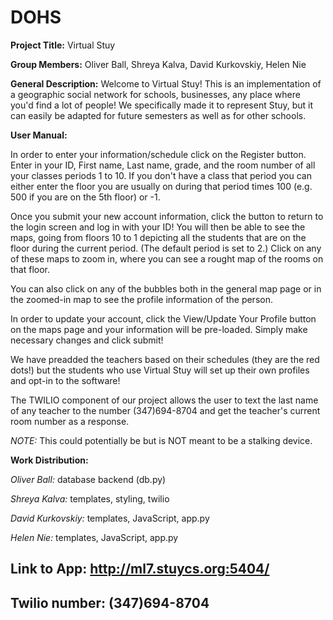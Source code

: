 DOHS
====

**Project Title:** Virtual Stuy

**Group Members:** Oliver Ball, Shreya Kalva, David Kurkovskiy, Helen Nie

**General Description:** Welcome to Virtual Stuy! This is an implementation of a geographic social network for schools, businesses, any place where you'd find a lot of people! We specifically made it to represent Stuy, but it can easily be adapted for future semesters as well as for other schools. 

**User Manual:** 

In order to enter your information/schedule click on the Register button. Enter in your ID, First name, Last name, grade, and the room number of all your classes periods 1 to 10. If you don't have a class that period you can either enter the floor you are usually on during that period times 100 (e.g. 500 if you are on the 5th floor) or -1.

Once you submit your new account information, click the button to return to the login screen and log in with your ID! You will then be able to see the maps, going from floors 10 to 1 depicting all the students that are on the floor during the current period. (The default period is set to 2.) Click on any of these maps to zoom in, where you can see a rought map of the rooms on that floor.

You can also click on any of the bubbles both in the general map page or in the zoomed-in map to see the profile information of the person.

In order to update your account, click the View/Update Your Profile button on the maps page and your information will be pre-loaded. Simply make necessary changes and click submit!

We have preadded the teachers based on their schedules (they are the red dots!) but the students who use Virtual Stuy will set up their own profiles and opt-in to the software!

The TWILIO component of our project allows the user to text the last name of any teacher to the number (347)694-8704 and get the teacher's current room number as a response.

*NOTE:* This could potentially be but is NOT meant to be a stalking device.



**Work Distribution:**

*Oliver Ball:* database backend (db.py)

*Shreya Kalva:* templates, styling, twilio

*David Kurkovskiy:* templates, JavaScript, app.py

*Helen Nie:* templates, JavaScript, app.py



**Link to App:** http://ml7.stuycs.org:5404/
-- 
**Twilio number:** (347)694-8704
--
